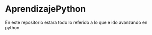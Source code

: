 # AprendizajePython
En este repositorio estara todo lo referido a lo que e ido avanzando en python.

